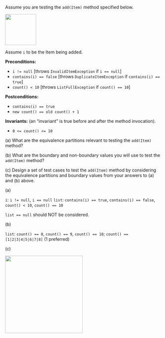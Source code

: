 <panel header="{{ icon_Q_A }} add(Item)">
<question has-input="true">

Assume you are testing the `add(Item)` method specified below.

<img src="{{baseUrl}}/testCaseDesign/summary/exercises/images/itemList.png" height="100" />
<p/>

Assume `i` to be the Item being added.

**Preconditions:**

* `i != null` [throws `InvalidItemException` if `i == null`]
* `contains(i) == false` [throws `DuplicateItemException` if `contains(i) == true`]
* `count() < 10` [throws `ListFullException` if `count() == 10`]

**Postconditions:**

* `contains(i) == true`
* `new count() == old count() + 1`

**Invariants:** (an “invariant” is true before and after the method invocation).

* `0 <= count() <= 10`

(a) What are the equivalence partitions relevant to testing the `add(Item)` method?

(b) What are the boundary and non-boundary values you will use to test the `add(Item)` method?

(c) Design a set of test cases to test the `add(Item)` method by considering the equivalence partitions and boundary values from your answers to (a) and (b) above.

<div slot="answer">

(a)

`i`: `i != null`, `i == null`
`list`: `contains(i) == true`, `contains(i) == false`, `count() < 10`, `count() == 10`

`list == null` should NOT be considered.

(b)

`list`: `count() == 0`, `count() == 9`, `count() == 10`; `count() == [1|2|3|4|5|6|7|8]` (1 preferred)

(c)

<img src="{{baseUrl}}/testCaseDesign/summary/exercises/images/count.png" height="250" />
<p/>

</div>
</question>
</panel>
